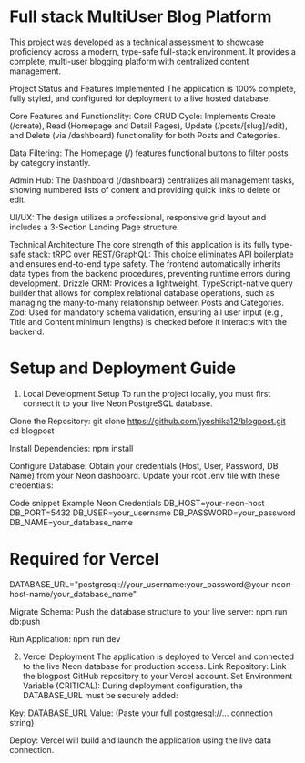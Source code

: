 # Full stack MultiUser Blog Platform

This project was developed as a technical assessment to showcase proficiency across a modern, type-safe full-stack environment. It provides a complete, multi-user blogging platform with centralized content management.

Project Status and Features Implemented
The application is 100% complete, fully styled, and configured for deployment to a live hosted database.

Core Features and Functionality:
Core CRUD Cycle: 
Implements Create (/create), Read (Homepage and Detail Pages), Update (/posts/[slug]/edit), and Delete (via /dashboard) functionality for both Posts and Categories.

Data Filtering: 
The Homepage (/) features functional buttons to filter posts by category instantly.

Admin Hub: 
The Dashboard (/dashboard) centralizes all management tasks, showing numbered lists of content and providing quick links to delete or edit.

UI/UX: 
The design utilizes a professional, responsive grid layout and includes a 3-Section Landing Page structure.

Technical Architecture
The core strength of this application is its fully type-safe stack:
tRPC over REST/GraphQL: This choice eliminates API boilerplate and ensures end-to-end type safety. The frontend automatically inherits data types from the backend procedures, preventing runtime errors during development.
Drizzle ORM: 
Provides a lightweight, TypeScript-native query builder that allows for complex relational database operations, such as managing the many-to-many relationship between Posts and Categories.
Zod: 
Used for mandatory schema validation, ensuring all user input (e.g., Title and Content minimum lengths) is checked before it interacts with the backend.

# Setup and Deployment Guide
1. Local Development Setup
To run the project locally, you must first connect it to your live Neon PostgreSQL database.

Clone the Repository:
git clone https://github.com/jyoshika12/blogpost.git
cd blogpost

Install Dependencies:
npm install

Configure Database: 
Obtain your credentials (Host, User, Password, DB Name) from your Neon dashboard. Update your root .env file with these credentials:

Code snippet
Example Neon Credentials
DB_HOST=your-neon-host
DB_PORT=5432
DB_USER=your_username
DB_PASSWORD=your_password
DB_NAME=your_database_name

# Required for Vercel
DATABASE_URL="postgresql://your_username:your_password@your-neon-host-name/your_database_name" 

Migrate Schema: 
Push the database structure to your live server:
npm run db:push

Run Application:
npm run dev

2. Vercel Deployment
The application is deployed to Vercel and connected to the live Neon database for production access.
Link Repository: Link the blogpost GitHub repository to your Vercel account.
Set Environment Variable (CRITICAL): During deployment configuration, the DATABASE_URL must be securely added:

Key: DATABASE_URL
Value: (Paste your full postgresql://... connection string)

Deploy: Vercel will build and launch the application using the live data connection.
